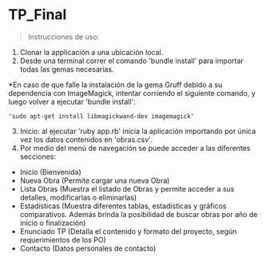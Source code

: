 # TP_Final


>Instrucciones de uso:

1) Clonar la applicación a una ubicación local.
2) Desde una terminal correr el comando 'bundle install' para importar todas las gemas necesarias.
  
  *En caso de que falle la instalación de la gema Gruff debido a su dependencia con ImageMagick, intentar corriendo el siguiente comando, y luego volver a ejecutar 'bundle install':

    'sudo apt-get install libmagickwand-dev imagemagick'


3) Inicio: al ejecutar 'ruby app.rb' inicia la aplicación importando por única vez los datos contenidos en 'obras.csv'.
4) Por medio del menú de navegación se puede acceder a las diferentes secciones: 

  * Inicio (Bienvenida)
  * Nueva Obra (Permite cargar una nueva Obra)
  * Lista Obras (Muestra el listado de Obras y permite acceder a sus detalles, modificarlas o eliminarlas)
  * Estadísticas (Muestra diferentes tablas, estadísticas y gráficos comparativos. Además brinda la posibilidad de buscar obras por año de inicio o finalización)
  * Enunciado TP (Detalla el contenido y formato del proyecto, según requerimientos de los PO)
  * Contacto (Datos personales de contacto)